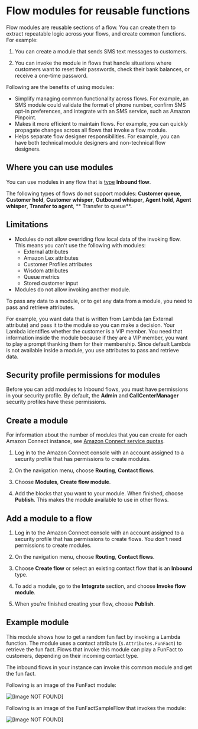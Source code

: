 # Flow modules for reusable functions<a name="contact-flow-modules"></a>

Flow modules are reusable sections of a flow\. You can create them to extract repeatable logic across your flows, and create common functions\. For example:

1. You can create a module that sends SMS text messages to customers\.

1. You can invoke the module in flows that handle situations where customers want to reset their passwords, check their bank balances, or receive a one\-time password\.

Following are the benefits of using modules:
+ Simplify managing common functionality across flows\. For example, an SMS module could validate the format of phone number, confirm SMS opt\-in preferences, and integrate with an SMS service, such as Amazon Pinpoint\.
+ Makes it more efficient to maintain flows\. For example, you can quickly propagate changes across all flows that invoke a flow module\.
+ Helps separate flow designer responsibilities\. For example, you can have both technical module designers and non\-technical flow designers\.

## Where you can use modules<a name="where-to-use-modules"></a>

You can use modules in any flow that is [type](create-contact-flow.md#contact-flow-types) **Inbound flow**\. 

The following types of flows do not support modules: **Customer queue**, **Customer hold**, **Customer whisper**, **Outbound whisper**, **Agent hold**, **Agent whisper**, **Transfer to agent**, ** Transfer to queue**\. 

## Limitations<a name="modules-limits"></a>
+ Modules do not allow overriding flow local data of the invoking flow\. This means you can't use the following with modules:
  + External attributes
  + Amazon Lex attributes
  + Customer Profiles attributes
  + Wisdom attributes
  + Queue metrics
  + Stored customer input
+ Modules do not allow invoking another module\.

To pass any data to a module, or to get any data from a module, you need to pass and retrieve attributes\.

For example, you want data that is written from Lambda \(an External attribute\) and pass it to the module so you can make a decision\. Your Lambda identifies whether the customer is a VIP member\. You need that information inside the module because if they are a VIP member, you want to play a prompt thanking them for their membership\. Since default Lambda is not available inside a module, you use attributes to pass and retrieve data\.  

## Security profile permissions for modules<a name="module-permissions"></a>

Before you can add modules to Inbound flows, you must have permissions in your security profile\. By default, the **Admin** and **CallCenterManager** security profiles have these permissions\.

## Create a module<a name="use-modules"></a>

For information about the number of modules that you can create for each Amazon Connect instance, see [Amazon Connect service quotas](amazon-connect-service-limits.md)\.

1. Log in to the Amazon Connect console with an account assigned to a security profile that has permissions to create modules\.

1. On the navigation menu, choose **Routing**, **Contact flows**\.

1. Choose **Modules**, **Create flow module**\. 

1. Add the blocks that you want to your module\. When finished, choose **Publish**\. This makes the module available to use in other flows\.

## Add a module to a flow<a name="add-modules"></a>

1. Log in to the Amazon Connect console with an account assigned to a security profile that has permissions to create flows\. You don't need permissions to create modules\.

1. On the navigation menu, choose **Routing**, **Contact flows**\.

1. Choose **Create flow** or select an existing contact flow that is an **Inbound** type\. 

1. To add a module, go to the **Integrate** section, and choose **Invoke flow module**\. 

1. When you're finished creating your flow, choose **Publish**\. 

## Example module<a name="example-module"></a>

This module shows how to get a random fun fact by invoking a Lambda function\. The module uses a contact attribute \(`$.Attributes.FunFact`\) to retrieve the fun fact\. Flows that invoke this module can play a FunFact to customers, depending on their incoming contact type\. 

The inbound flows in your instance can invoke this common module and get the fun fact\.

Following is an image of the FunFact module:

![\[Image NOT FOUND\]](http://docs.aws.amazon.com/connect/latest/adminguide/images/module-example1.png)

Following is an image of the FunFactSampleFlow that invokes the module:

![\[Image NOT FOUND\]](http://docs.aws.amazon.com/connect/latest/adminguide/images/module-example2.png)